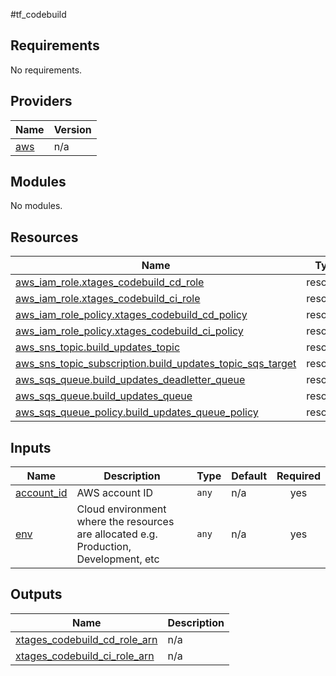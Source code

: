 #tf_codebuild

## Requirements

No requirements.

## Providers

| Name | Version |
|------|---------|
| <a name="provider_aws"></a> [aws](#provider\_aws) | n/a |

## Modules

No modules.

## Resources

| Name | Type |
|------|------|
| [aws_iam_role.xtages_codebuild_cd_role](https://registry.terraform.io/providers/hashicorp/aws/latest/docs/resources/iam_role) | resource |
| [aws_iam_role.xtages_codebuild_ci_role](https://registry.terraform.io/providers/hashicorp/aws/latest/docs/resources/iam_role) | resource |
| [aws_iam_role_policy.xtages_codebuild_cd_policy](https://registry.terraform.io/providers/hashicorp/aws/latest/docs/resources/iam_role_policy) | resource |
| [aws_iam_role_policy.xtages_codebuild_ci_policy](https://registry.terraform.io/providers/hashicorp/aws/latest/docs/resources/iam_role_policy) | resource |
| [aws_sns_topic.build_updates_topic](https://registry.terraform.io/providers/hashicorp/aws/latest/docs/resources/sns_topic) | resource |
| [aws_sns_topic_subscription.build_updates_topic_sqs_target](https://registry.terraform.io/providers/hashicorp/aws/latest/docs/resources/sns_topic_subscription) | resource |
| [aws_sqs_queue.build_updates_deadletter_queue](https://registry.terraform.io/providers/hashicorp/aws/latest/docs/resources/sqs_queue) | resource |
| [aws_sqs_queue.build_updates_queue](https://registry.terraform.io/providers/hashicorp/aws/latest/docs/resources/sqs_queue) | resource |
| [aws_sqs_queue_policy.build_updates_queue_policy](https://registry.terraform.io/providers/hashicorp/aws/latest/docs/resources/sqs_queue_policy) | resource |

## Inputs

| Name | Description | Type | Default | Required |
|------|-------------|------|---------|:--------:|
| <a name="input_account_id"></a> [account\_id](#input\_account\_id) | AWS account ID | `any` | n/a | yes |
| <a name="input_env"></a> [env](#input\_env) | Cloud environment where the resources are allocated e.g. Production, Development, etc | `any` | n/a | yes |

## Outputs

| Name | Description |
|------|-------------|
| <a name="output_xtages_codebuild_cd_role_arn"></a> [xtages\_codebuild\_cd\_role\_arn](#output\_xtages\_codebuild\_cd\_role\_arn) | n/a |
| <a name="output_xtages_codebuild_ci_role_arn"></a> [xtages\_codebuild\_ci\_role\_arn](#output\_xtages\_codebuild\_ci\_role\_arn) | n/a |
